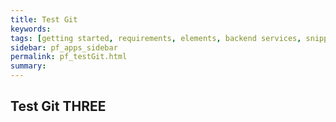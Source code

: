 ```yaml
---
title: Test Git
keywords:
tags: [getting started, requirements, elements, backend services, snippets, dashboard_cards, manifest, configuration, development, testing, app_revenue, reviews, oauth, apis, webhooks, troubleshooting]
sidebar: pf_apps_sidebar
permalink: pf_testGit.html
summary:
---
```

## Test Git THREE